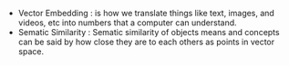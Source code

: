 - Vector Embedding : is how we translate things like text, images, and videos, etc into numbers that a computer can understand.
- Sematic Similarity : Sematic similarity of objects means and concepts can be said by how close they are to each others as points in vector space.
